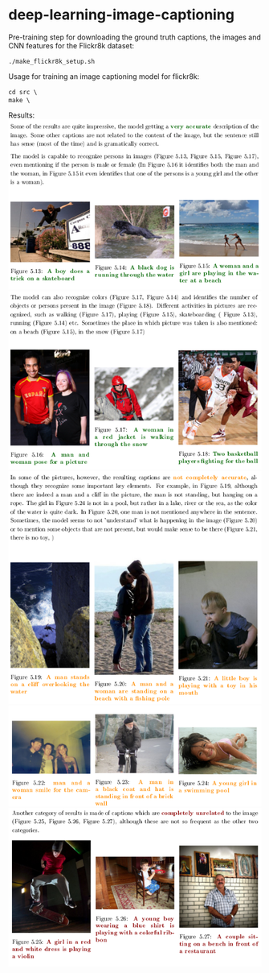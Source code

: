 # deep-learning-image-captioning

Pre-training step for downloading the ground truth captions, the images and CNN features for the Flickr8k dataset:
```
./make_flickr8k_setup.sh
```

Usage for training an image captioning model for flickr8k:
```
cd src \
make \
```

Results:\
![alt text](https://github.com/AndreeaMusat/Deep-Learning-Image-Captioning/blob/master/results/results1.png)
![alt text](https://github.com/AndreeaMusat/Deep-Learning-Image-Captioning/blob/master/results/results2.png)
![alt text](https://github.com/AndreeaMusat/Deep-Learning-Image-Captioning/blob/master/results/results3.png)
![alt text](https://github.com/AndreeaMusat/Deep-Learning-Image-Captioning/blob/master/results/results4.png)
![alt text](https://github.com/AndreeaMusat/Deep-Learning-Image-Captioning/blob/master/results/results5.png)
